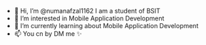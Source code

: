 - 👋 Hi, I’m @numanafzal1162 I am a student of BSIT
- 👀 I’m interested in Mobile Application Development
- 🌱 I’m currently learning about Mobile Application Development
- 📫 You cn by DM me ✨

<!---
numanafzal1162/numanafzal1162 is a ✨ special ✨ repository because its `README.md` (this file) appears on your GitHub profile.
You can click the Preview link to take a look at your changes.
--->
